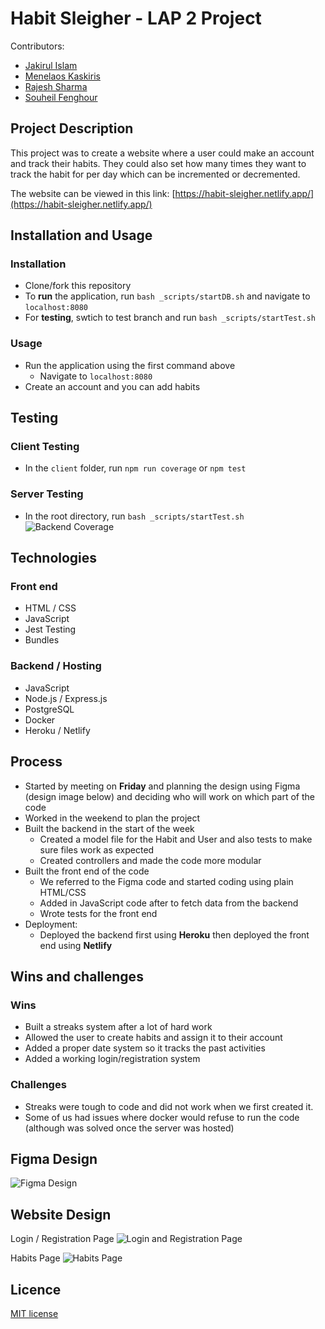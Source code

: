 # Habit Sleigher - LAP 2 Project
Contributors:
- [Jakirul Islam](https://github.com/Jakirul)
- [Menelaos Kaskiris](https://github.com/mkaskiris)
- [Rajesh Sharma](https://github.com/Rajx1)
- [Souheil Fenghour](https://github.com/sf308)

## Project Description
This project was to create a website where a user could make an account and track their habits. They could also set how many times they want to track the habit for per day which can be incremented or decremented.

The website can be viewed in this link: [https://habit-sleigher.netlify.app/](https://habit-sleigher.netlify.app/)

## Installation and Usage
### Installation
- Clone/fork this repository
- To **run** the application, run `bash _scripts/startDB.sh` and navigate to `localhost:8080`
- For **testing**, swtich to test branch and run `bash _scripts/startTest.sh`

### Usage
- Run the application using the first command above
	- Navigate to `localhost:8080`
- Create an account and you can add habits

## Testing

### Client Testing

-   In the  `client`  folder, run  `npm run coverage`  or  `npm test`

### Server Testing

-  In the root directory, run `bash _scripts/startTest.sh`
![Backend Coverage](https://user-images.githubusercontent.com/55515038/146405353-d8f794f6-ecf3-45af-b52b-fcecfe9a8d52.png)


## Technologies
### Front end
- HTML / CSS
- JavaScript
- Jest Testing
- Bundles

### Backend / Hosting
- JavaScript
- Node.js / Express.js
- PostgreSQL
- Docker
- Heroku / Netlify

## Process
- Started by meeting on **Friday** and planning the design using Figma (design image below) and deciding who will work on which part of the code
- Worked in the weekend to plan the project
- Built the backend in the start of the week
	- Created a model file for the Habit and User and also tests to make sure files work as expected
	- Created controllers and made the code more modular
- Built the front end of the code
	- We referred to the Figma code and started coding using plain HTML/CSS
	- Added in JavaScript code after to fetch data from the backend
	- Wrote tests for the front end
- Deployment:
	- Deployed the backend first using **Heroku** then deployed the front end using **Netlify**

## Wins and challenges
### Wins
- Built a streaks system after a lot of hard work
- Allowed the user to create habits and assign it to their account
- Added a proper date system so it tracks the past activities
- Added a working login/registration system

### Challenges
- Streaks were tough to code and did not work when we first created it.
- Some of us had issues where docker would refuse to run the code (although was solved once the server was hosted)

## Figma Design
![Figma Design](https://i.gyazo.com/c9141a561017ba5ccc2b8a2e08901a4f.png)

## Website Design

Login / Registration Page
![Login and Registration Page](https://i.gyazo.com/a221141a048a51a4416b9188a5db2427.png)

Habits Page
![Habits Page](https://i.gyazo.com/54a3c2bd071a73fe869394fe350a5675.png)

  
## Licence
[MIT license](https://opensource.org/licenses/mit-license.php)
